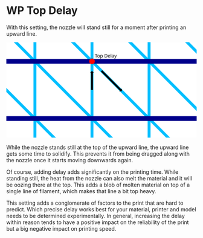 WP Top Delay
====
With this setting, the nozzle will stand still for a moment after printing an upward line.

![The location where the nozzle will pause](images/wireframe_top_delay.svg)

While the nozzle stands still at the top of the upward line, the upward line gets some time to solidify. This prevents it from being dragged along with the nozzle once it starts moving downwards again.

Of course, adding delay adds significantly on the printing time. While standing still, the heat from the nozzle can also melt the material and it will be oozing there at the top. This adds a blob of molten material on top of a single line of filament, which makes that line a bit top heavy.

This setting adds a conglomerate of factors to the print that are hard to predict. Which precise delay works best for your material, printer and model needs to be determined experimentally. In general, increasing the delay within reason tends to have a positive impact on the reliability of the print but a big negative impact on printing speed.